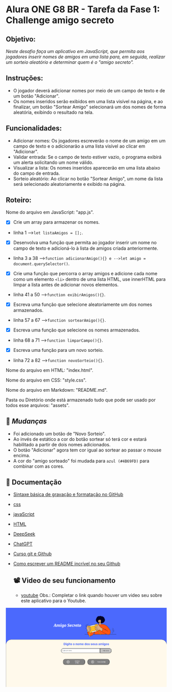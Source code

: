 
# Alura ONE G8 BR - Tarefa da Fase 1: Challenge amigo secreto
## Objetivo:
*Neste desafio faça um aplicativo em JavaScript, que permita aos jogadores inserir nomes de amigos em uma lista para, em seguida, realizar um sorteio aleatório e determinar quem é o "amigo secreto".*

## Instruções:
- O jogador deverá adicionar nomes por meio de um campo de texto e de um botão "Adicionar".
- Os nomes inseridos serão exibidos em uma lista visível na página, e ao finalizar, um botão "Sortear Amigo" selecionará um dos nomes de forma aleatória, exibindo o resultado na tela.

## Funcionalidades:
 - Adicionar nomes: Os jogadores escreverão o nome de um amigo em um campo de texto e o adicionarão a uma lista visível ao clicar em "Adicionar".
- Validar entrada: Se o campo de texto estiver vazio, o programa exibirá um alerta solicitando um nome válido.
- Visualizar a lista: Os nomes inseridos aparecerão em uma lista abaixo do campo de entrada.
- Sorteio aleatório: Ao clicar no botão "Sortear Amigo", um nome da lista será selecionado aleatoriamente e exibido na página.

## Roteiro:
Nome do arquivo em JavaScript: "app.js".
- [x] Crie um array para armazenar os nomes.
- linha 1 -->`let listaAmigos = [];`.
- [x] Desenvolva uma função que permita ao jogador inserir um nome no campo de texto e adicioná-lo à lista de amigos criada anteriormente.
- linha 3 a 38 -->`function adicionarAmigo(){} e -->let amigo = document.querySelector()`.
- [x] Crie uma função que percorra o array amigos e adicione cada nome como um elemento `<li>` dentro de uma lista HTML, use innerHTML para limpar a lista antes de adicionar novos elementos.
- linha 41 a 50 -->`function exibirAmigos(){}`.
- [x] Escreva uma função que selecione aleatoriamente um dos nomes armazenados.
- linha 57 a 67 -->`function sortearAmigo(){}`.
- [x] Escreva uma função que selecione os nomes armazenados. 
- linha 68 a 71 -->`function limparCampo(){}`.
- [x] Escreva uma função para um novo sorteio. 
- linha 72 a 82 -->`function novoSorteio(){}`.
 
Nome do arquivo em HTML: "index.html".

Nome do arquivo em CSS: "style.css".

Nome do arquivo em Markdown: "README.md".

Pasta ou Diretório onde está armazenado tudo que pode ser usado por todos esse arquivos: "assets".   

 ## 🔄 *Mudanças*
- Foi adicionado um botão de "Novo Sorteio".
- Ao invés de estático a cor do botão sortear só terá cor e estará habilitado a partir de dois nomes adicionados.
- O botão "Adicionar" agora tem cor igual ao sortear ao passar o mouse encima.
- A cor do "amigo sorteado" foi mudada para `azul (#4B69FD)` para combinar com as cores.

## 📘 Documentação
- [Sintaxe básica de gravação e formatação no GitHub](https://docs.github.com/pt/get-started/writing-on-github/getting-started-with-writing-and-formatting-on-github/basic-writing-and-formatting-syntax)
- [css](https://www.w3schools.com/css/default.asp)
- [javaScript](https://www.w3schools.com/js/default.asp)
- [HTML](https://www.w3schools.com/html/default.asp)
- [DeepSeek](https://chat.deepseek.com/)
- [ChatGPT](https://chatgpt.com/)
- [Curso git e Github](https://cursos.alura.com.br/course/git-github-compartilhando-colaborando-projetos)
- [Como escrever um README incrível no seu Github](https://www.alura.com.br/artigos/escrever-bom-readme)

  ## 📽️ Video de seu funcionamento
  - [youtube](https://youtu.be/) Obs.: Completar o link quando houver um video seu sobre este aplicativo para o Youtube.

<img src="assets/Tela inicio jogo.png">
